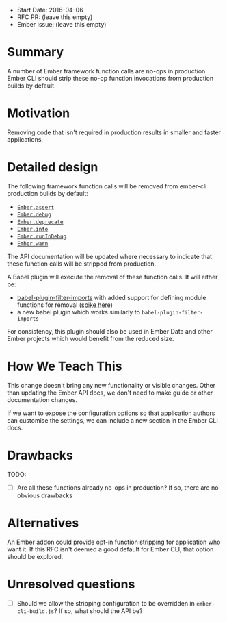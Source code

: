 - Start Date: 2016-04-06
- RFC PR: (leave this empty)
- Ember Issue: (leave this empty)

# Summary

A number of Ember framework function calls are no-ops in production. Ember CLI should strip these no-op function invocations from production builds by default.

# Motivation

Removing code that isn't required in production results in smaller and faster applications.

# Detailed design

The following framework function calls will be removed from ember-cli production builds by default:

 * [`Ember.assert`](http://emberjs.com/api/#method_assert)
 * [`Ember.debug`](http://emberjs.com/api/#method_debug)
 * [`Ember.deprecate`](http://emberjs.com/api/#method_deprecate)
 * [`Ember.info`](http://emberjs.com/api/#method_info)
 * [`Ember.runInDebug`](http://emberjs.com/api/#method_runInDebug)
 * [`Ember.warn`](http://emberjs.com/api/#method_warn)

The API documentation will be updated where necessary to indicate that these function calls will be stripped from production.

A Babel plugin will execute the removal of these function calls. It will either be:

 * [babel-plugin-filter-imports](https://github.com/ember-cli/babel-plugin-filter-imports) with added support for defining module functions for removal ([spike here](https://github.com/GavinJoyce/babel-plugin-filter-imports/pull/1))
 * a new babel plugin which works similarly to `babel-plugin-filter-imports`

 For consistency, this plugin should also be used in Ember Data and other Ember projects which would benefit from the reduced size.

# How We Teach This

This change doesn't bring any new functionality or visible changes. Other than updating the Ember API docs, we don't need to make guide or other documentation changes.

If we want to expose the configuration options so that application authors can customise the settings, we can include a new section in the Ember CLI docs.

# Drawbacks

TODO:

 * [ ] Are all these functions already no-ops in production? If so, there are no obvious drawbacks

# Alternatives

An Ember addon could provide opt-in function stripping for application who want it. If this RFC isn't deemed a good default for Ember CLI, that option should be explored.

# Unresolved questions

 * [ ] Should we allow the stripping configuration to be overridden in `ember-cli-build.js`? If so, what should the API be?
